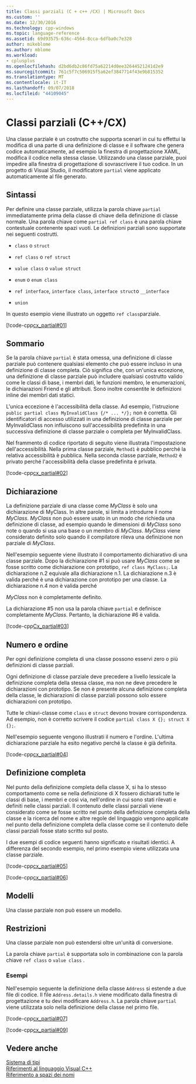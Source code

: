 ```yaml
---
title: Classi parziali (C + c++ /CX) | Microsoft Docs
ms.custom: ''
ms.date: 12/30/2016
ms.technology: cpp-windows
ms.topic: language-reference
ms.assetid: 69d93575-636c-4564-8cca-6dfba0c7e328
author: mikeblome
ms.author: mblome
ms.workload:
- cplusplus
ms.openlocfilehash: d2bd6db2c86fd75a62214d0ee32644521241d2e9
ms.sourcegitcommit: 761c5f7c506915f5a62ef3847714f43e9b815352
ms.translationtype: MT
ms.contentlocale: it-IT
ms.lasthandoff: 09/07/2018
ms.locfileid: "44109045"
---
```

# <a name="partial-classes-ccx"></a>Classi parziali (C++/CX)

Una classe parziale è un costrutto che supporta scenari in cui tu effettui la modifica di una parte di una definizione di classe e il software che genera codice automaticamente, ad esempio la finestra di progettazione XAML, modifica il codice nella stessa classe. Utilizzando una classe parziale, puoi impedire alla finestra di progettazione di sovrascrivere il tuo codice. In un progetto di Visual Studio, il modificatore `partial` viene applicato automaticamente al file generato.

## <a name="syntax"></a>Sintassi

Per definire una classe parziale, utilizza la parola chiave `partial` immediatamente prima della classe di chiave della definizione di classe normale. Una parola chiave come `partial ref class` è una parola chiave contestuale contenente spazi vuoti. Le definizioni parziali sono supportate nei seguenti costrutti.

- `class` o `struct`

- `ref class` o `ref struct`

- `value class` o `value struct`

- `enum` o `enum class`

- `ref interface`, `interface class`, `interface struct`o `__interface`

- `union`

In questo esempio viene illustrato un oggetto `ref class`parziale.

[!code-cpp[cx_partial#01](../cppcx/codesnippet/CPP/partialclassexample/class1.h#01)]

## <a name="contents"></a>Sommario

Se la parola chiave `partial` è stata omessa, una definizione di classe parziale può contenere qualsiasi elemento che può essere incluso in una definizione di classe completa. Ciò significa che, con un'unica eccezione, una definizione di classe parziale può includere qualsiasi costrutto valido come le classi di base, i membri dati, le funzioni membro, le enumerazioni, le dichiarazioni Friend e gli attributi. Sono inoltre consentite le definizioni inline dei membri dati statici.

L'unica eccezione è l'accessibilità della classe. Ad esempio, l'istruzione `public partial class MyInvalidClass {/* ... */};` non è corretta. Gli identificatori di accesso utilizzati in una definizione di classe parziale per MyInvalidClass non influiscono sull'accessibilità predefinita in una successiva definizione di classe parziale o completa per MyInvalidClass.

Nel frammento di codice riportato di seguito viene illustrata l'impostazione dell'accessibilità. Nella prima classe parziale, `Method1` è pubblico perché la relativa accessibilità è pubblica. Nella seconda classe parziale, `Method2` è privato perché l'accessibilità della classe predefinita è privata.

[!code-cpp[cx_partial#02](../cppcx/codesnippet/CPP/partialclassexample/class1.h#02)]

## <a name="declaration"></a>Dichiarazione

La definizione parziale di una classe come *MyClass* è solo una dichiarazione di MyClass. In altre parole, si limita a introdurre il nome *MyClass*. *MyClass* non può essere usato in un modo che richieda una definizione di classe, ad esempio quando le dimensioni di *MyClass* sono note o quando si usa una base o un membro di *MyClass*. *MyClass* viene considerato definito solo quando il compilatore rileva una definizione non parziale di *MyClass*.

Nell'esempio seguente viene illustrato il comportamento dichiarativo di una classe parziale. Dopo la dichiarazione #1 si può usare *MyClass* come se fosse scritto come dichiarazione con prototipo, `ref class MyClass;`. La dichiarazione n.2 equivale alla dichiarazione n.1. La dichiarazione n.3 è valida perché è una dichiarazione con prototipo per una classe. La dichiarazione n.4 non è valida perché

*MyClass* non è completamente definito.

La dichiarazione #5 non usa la parola chiave `partial` e definisce completamente *MyClass*. Pertanto, la dichiarazione #6 è valida.

[!code-cpp[Cx_partial#03](../cppcx/codesnippet/CPP/partialclassexample/class1.h#03)]

## <a name="number-and-ordering"></a>Numero e ordine

Per ogni definizione completa di una classe possono esservi zero o più definizioni di classe parziali.

Ogni definizione di classe parziale deve precedere a livello lessicale la definizione completa della stessa classe, ma non ne deve precedere le dichiarazioni con prototipo. Se non è presente alcuna definizione completa della classe, le dichiarazioni di classe parziali possono solo essere dichiarazioni con prototipo.

Tutte le chiavi-classe come `class` e `struct` devono trovare corrispondenza. Ad esempio, non è corretto scrivere il codice `partial class X {}; struct X {};`.

Nell'esempio seguente vengono illustrati il numero e l'ordine. L'ultima dichiarazione parziale ha esito negativo perché la classe è già definita.

[!code-cpp[cx_partial#04](../cppcx/codesnippet/CPP/partialclassexample/class1.h#04)]

## <a name="full-definition"></a>Definizione completa

Nel punto della definizione completa della classe X, si ha lo stesso comportamento come se nella definizione di X fossero dichiarati tutte le classi di base, i membri e così via, nell'ordine in cui sono stati rilevati e definiti nelle classi parziali. Il contenuto delle classi parziali viene considerato come se fosse scritto nel punto della definizione completa della classe e la ricerca del nome e altre regole del linguaggio vengono applicate nel punto della definizione completa della classe come se il contenuto delle classi parziali fosse stato scritto sul posto.

I due esempi di codice seguenti hanno significato e risultati identici. A differenza del secondo esempio, nel primo esempio viene utilizzata una classe parziale.

[!code-cpp[cx_partial#05](../cppcx/codesnippet/CPP/partialclassexample/class1.h#05)]

[!code-cpp[cx_partial#06](../cppcx/codesnippet/CPP/partialclassexample/class1.h#06)]

## <a name="templates"></a>Modelli

Una classe parziale non può essere un modello.

## <a name="restrictions"></a>Restrizioni

Una classe parziale non può estendersi oltre un'unità di conversione.

La parola chiave `partial` è supportata solo in combinazione con la parola chiave `ref class` o `value class` .

### <a name="examples"></a>Esempi

Nell'esempio seguente la definizione della classe `Address` si estende a due file di codice. Il file `Address.details.h` viene modificato dalla finestra di progettazione e tu devi modificare `Address.h`. La parola chiave `partial` viene utilizzata solo nella definizione della classe nel primo file.

[!code-cpp[cx_partial#07](../cppcx/codesnippet/CPP/partialclassexample/address.details.h#07)]

[!code-cpp[cx_partial#09](../cppcx/codesnippet/CPP/partialclassexample/address.h#09)]

## <a name="see-also"></a>Vedere anche

[Sistema di tipi](../cppcx/type-system-c-cx.md)<br/>
[Riferimenti al linguaggio Visual C++](../cppcx/visual-c-language-reference-c-cx.md)<br/>
[Riferimento a spazi dei nomi](../cppcx/namespaces-reference-c-cx.md)